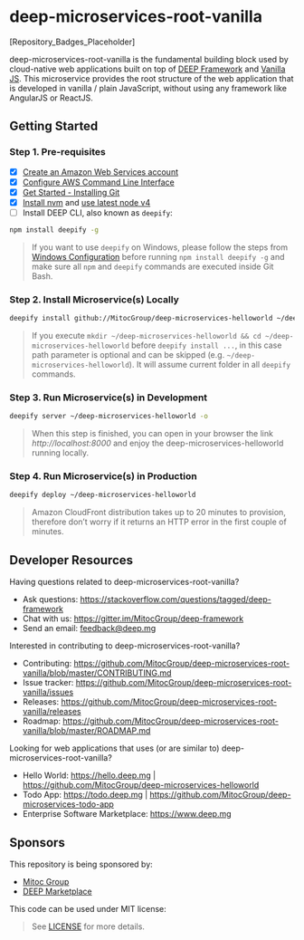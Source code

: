 deep-microservices-root-vanilla
===============================

[Repository_Badges_Placeholder]

deep-microservices-root-vanilla is the fundamental building block used by cloud-native web applications
built on top of [DEEP Framework](https://github.com/MitocGroup/deep-microservices-root-vanilla) and
[Vanilla JS](http://vanilla-js.com). This microservice provides the root structure of the web application 
that is developed in vanilla / plain JavaScript, without using any framework like AngularJS or ReactJS.


## Getting Started

### Step 1. Pre-requisites

- [x] [Create an Amazon Web Services account](https://www.youtube.com/watch?v=WviHsoz8yHk)
- [x] [Configure AWS Command Line Interface](https://docs.aws.amazon.com/cli/latest/userguide/cli-chap-getting-started.html)
- [x] [Get Started - Installing Git](https://git-scm.com/book/en/v2/Getting-Started-Installing-Git)
- [x] [Install nvm](https://github.com/creationix/nvm#install-script) and [use latest node v4](https://github.com/creationix/nvm#usage)
- [ ] Install DEEP CLI, also known as `deepify`:

```bash
npm install deepify -g
```

> If you want to use `deepify` on Windows, please follow the steps from
[Windows Configuration](https://github.com/MitocGroup/deep-framework/blob/master/docs/windows.md)
before running `npm install deepify -g` and make sure all `npm` and `deepify` commands are executed
inside Git Bash.

### Step 2. Install Microservice(s) Locally

```bash
deepify install github://MitocGroup/deep-microservices-helloworld ~/deep-microservices-helloworld
```

> If you execute `mkdir ~/deep-microservices-helloworld && cd ~/deep-microservices-helloworld`
before `deepify install ...`, in this case path parameter is optional and can be skipped (e.g. 
`~/deep-microservices-helloworld`). It will assume current folder in all `deepify` commands.

### Step 3. Run Microservice(s) in Development

```bash
deepify server ~/deep-microservices-helloworld -o
```

> When this step is finished, you can open in your browser the link *http://localhost:8000*
and enjoy the deep-microservices-helloworld running locally.

### Step 4. Run Microservice(s) in Production

```bash
deepify deploy ~/deep-microservices-helloworld
```

> Amazon CloudFront distribution takes up to 20 minutes to provision, therefore don’t worry
if it returns an HTTP error in the first couple of minutes.


## Developer Resources

Having questions related to deep-microservices-root-vanilla?

- Ask questions: https://stackoverflow.com/questions/tagged/deep-framework
- Chat with us: https://gitter.im/MitocGroup/deep-framework
- Send an email: feedback@deep.mg

Interested in contributing to deep-microservices-root-vanilla?

- Contributing: https://github.com/MitocGroup/deep-microservices-root-vanilla/blob/master/CONTRIBUTING.md
- Issue tracker: https://github.com/MitocGroup/deep-microservices-root-vanilla/issues
- Releases: https://github.com/MitocGroup/deep-microservices-root-vanilla/releases
- Roadmap: https://github.com/MitocGroup/deep-microservices-root-vanilla/blob/master/ROADMAP.md

Looking for web applications that uses (or are similar to) deep-microservices-root-vanilla?

- Hello World: https://hello.deep.mg | https://github.com/MitocGroup/deep-microservices-helloworld
- Todo App: https://todo.deep.mg | https://github.com/MitocGroup/deep-microservices-todo-app
- Enterprise Software Marketplace: https://www.deep.mg

## Sponsors

This repository is being sponsored by:
- [Mitoc Group](https://www.mitocgroup.com)
- [DEEP Marketplace](https://www.deep.mg)

This code can be used under MIT license:
> See [LICENSE](https://github.com/MitocGroup/deep-microservices-root-vanilla/blob/master/LICENSE) for more details.
